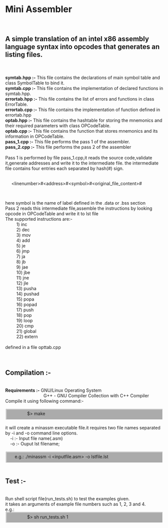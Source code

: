 <h1>Mini Assembler</h1>
<br/>
<h2>A simple translation of an intel x86 assembly language syntax into opcodes that generates an listing files.</h2>
<br/>
<br/>
<strong>symtab.hpp :-</strong> This file contains the declarations of main symbol table and class SymbolTable to bind it.
<br/>
<strong>symtab.cpp :-</strong> This file contains the implementation of declared functions in symtab.hpp.
<br/>
<strong>errortab.hpp :-</strong> This file contains the list of errors and functions in class ErrorTable.
<br/>
<strong>errortab.cpp :-</strong> This file contains the implementation of function defined in errortab.hpp
<br/>
<strong>optab.hpp :-</strong> This file contains the hashtable for storing the mnemonics and their required parameters with class OPCodeTable.
<br/>
<strong>optab.cpp :-</strong> This file contains the function that stores mnemonics and its information in OPCodeTable.
<br/>
<strong>pass_1.cpp :-</strong> This file performs the pass 1 of the assembler.
<br/>
<strong>pass_2.cpp :-</strong> This file performs the pass 2 of the assembler
<br/> 
<br/>
Pass 1 is performed by file pass_1.cpp,it reads the source code,validate it,generate addresses and write it to the intermediate file.
the intermediate file contains four entries each separated by hash(#) sign.
<br/><br/>

&nbsp;&nbsp;&nbsp;&nbsp;  &lt;linenumber&gt;#&lt;address&gt;#&lt;symbol&gt;#&lt;original_file_content&gt;#

<br/>

here symbol is the name of label defined in the .data or .bss section
<br/>
Pass 2 reads this intermediate file,assemble the instructions by looking opcode in OPCodeTable and write it to lst file
<br/>
The supported instructions are:-<br/>
&nbsp;&nbsp;&nbsp;&nbsp;&nbsp;&nbsp;&nbsp;&nbsp;	1) inc <br/>
&nbsp;&nbsp;&nbsp;&nbsp;&nbsp;&nbsp;&nbsp;&nbsp;	2) dec <br/>
&nbsp;&nbsp;&nbsp;&nbsp;&nbsp;&nbsp;&nbsp;&nbsp;	3) mov <br/>
&nbsp;&nbsp;&nbsp;&nbsp;&nbsp;&nbsp;&nbsp;&nbsp;	4) add <br/>
&nbsp;&nbsp;&nbsp;&nbsp;&nbsp;&nbsp;&nbsp;&nbsp;	5) je <br/>
&nbsp;&nbsp;&nbsp;&nbsp;&nbsp;&nbsp;&nbsp;&nbsp;	6) jmp <br/>
&nbsp;&nbsp;&nbsp;&nbsp;&nbsp;&nbsp;&nbsp;&nbsp;	7) ja <br/>
&nbsp;&nbsp;&nbsp;&nbsp;&nbsp;&nbsp;&nbsp;&nbsp;	8) jb <br/>
&nbsp;&nbsp;&nbsp;&nbsp;&nbsp;&nbsp;&nbsp;&nbsp;	9) jae <br/>
&nbsp;&nbsp;&nbsp;&nbsp;&nbsp;&nbsp;&nbsp;&nbsp;	10) jbe <br/>
&nbsp;&nbsp;&nbsp;&nbsp;&nbsp;&nbsp;&nbsp;&nbsp;	11) jne <br/>
&nbsp;&nbsp;&nbsp;&nbsp;&nbsp;&nbsp;&nbsp;&nbsp;	12) jle <br/>
&nbsp;&nbsp;&nbsp;&nbsp;&nbsp;&nbsp;&nbsp;&nbsp;	13) pusha <br/>
&nbsp;&nbsp;&nbsp;&nbsp;&nbsp;&nbsp;&nbsp;&nbsp;	14) pushad <br/>
&nbsp;&nbsp;&nbsp;&nbsp;&nbsp;&nbsp;&nbsp;&nbsp;	15) popa <br/>
&nbsp;&nbsp;&nbsp;&nbsp;&nbsp;&nbsp;&nbsp;&nbsp;	16) popad <br/>
&nbsp;&nbsp;&nbsp;&nbsp;&nbsp;&nbsp;&nbsp;&nbsp;	17) push <br/>
&nbsp;&nbsp;&nbsp;&nbsp;&nbsp;&nbsp;&nbsp;&nbsp;	18) pop <br/>
&nbsp;&nbsp;&nbsp;&nbsp;&nbsp;&nbsp;&nbsp;&nbsp;	19) loop <br/>
&nbsp;&nbsp;&nbsp;&nbsp;&nbsp;&nbsp;&nbsp;&nbsp;	20) cmp <br/>
&nbsp;&nbsp;&nbsp;&nbsp;&nbsp;&nbsp;&nbsp;&nbsp;	21) global <br/>
&nbsp;&nbsp;&nbsp;&nbsp;&nbsp;&nbsp;&nbsp;&nbsp;	22) extern <br/>
</br>
defined in a file opttab.cpp

<br/>
<h2>Compilation :-</h2>
<br/>
<strong>Requirements :-</strong> GNU/Linux Operating System<br/>
&nbsp;&nbsp;&nbsp;&nbsp;&nbsp;&nbsp;&nbsp;&nbsp;&nbsp;&nbsp;&nbsp;&nbsp;&nbsp;&nbsp;&nbsp;&nbsp;&nbsp;&nbsp;&nbsp;&nbsp;&nbsp;&nbsp;&nbsp;&nbsp;&nbsp;&nbsp;&nbsp;&nbsp;&nbsp;&nbsp;                G++ - GNU Compiler Collection with C++ Compiler
<br/>
Compile it using following command:-
<br/><br/>
<fieldset style="background-color:#ababab;">
&nbsp;&nbsp;&nbsp;&nbsp;&nbsp;&nbsp;&nbsp;&nbsp;&nbsp;&nbsp;&nbsp;&nbsp;&nbsp;&nbsp;$>  make
</fieldset>
<br/>
it will create a minassm executable file.it requires two file names separated by -i and -o command line options.
<br/>
&nbsp;&nbsp;&nbsp;&nbsp;-i :- Input file name(.asm)<br/>
&nbsp;&nbsp;&nbsp;&nbsp;-o :- Ouput lst filename;<br/>

<br/>
<fieldset style="background-color:#ababab;">
&nbsp;&nbsp;&nbsp;&nbsp;e.g.:  ./minassm -i &lt;inputfile.asm&gt; -o lstfile.lst
  </fieldset>
<br/>
<h2>Test :-</h2>
<br/>
Run shell script file(run_tests.sh) to test the examples given.<br/>
it takes an arguments of example file numbers such as 1, 2, 3 and 4.
<br/>
e.g.:<br/>
<fieldset style="background-color:#ababab;">
&nbsp;&nbsp;&nbsp;&nbsp;&nbsp;&nbsp;&nbsp;&nbsp;&nbsp;&nbsp;&nbsp;&nbsp;&nbsp;&nbsp;$> sh run_tests.sh 1
  </fieldset>
<br/>


